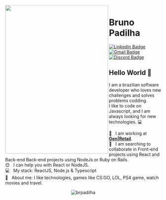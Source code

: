 <img align="left" width="332" height="480" src="https://media.giphy.com/media/ejHCFHxAlZfl6/giphy.gif">


# Bruno Padilha
[![Linkedin Badge](https://img.shields.io/badge/-BrunoPadilha-blue?style=flat-square&logo=Linkedin&logoColor=white&link=https://www.linkedin.com/in/brpadilha/)](https://www.linkedin.com/in/brpadilha/) 
[![Gmail Badge](https://img.shields.io/badge/-brpadilha.dev@gmail.com-c14438?style=flat-square&logo=Gmail&logoColor=white&link=mailto:brpadilha.dev@gmail.com)](brpadilha.dev@gmail.com)
[![Discord Badge](https://img.shields.io/badge/-brpadilha%234062-7289DA?style=flat-square&logo=discord&logoColor=white&link=https://discord.com/)](https://discord.com/)

## Hello World 👋
I am a brazilian software developer who loves new challenges and solves problems codding.
<br/> I like to code on Javascript, and I am always looking for new technologies. :computer:

 :rocket:  &nbsp; I am working at [**Gen|Retail**](https://gen.shop/).
 <br/> :blue_heart: &nbsp; I am searching to collaborate in Front-end projects using React and Back-end Back-end projects using NodeJs or Ruby on Rails.
 <br/> :blush: &nbsp; I can help you with React or NodeJS.
 <br/> :computer: &nbsp; My stack: ReactJS, Node.js & Typescript
 <br/> 💬  &nbsp; About me: I like technologies, games like CS:GO, LOL, PS4 game, watch movies and travel.
  
  <p align="center"> <img src="https://github-readme-stats.vercel.app/api?username=brpadilha&show_icons=true" alt="brpadilha" /> </p>
  

